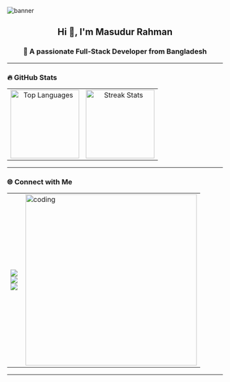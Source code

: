 ![banner](https://ik.imagekit.io/masudur/github-cover.png?updatedAt=1756832276579)

<h2 align="center">Hi 👋, I'm Masudur Rahman</h2>
<h3 align="center">🚀 A passionate Full-Stack Developer from Bangladesh</h3>

---

### 🔥 GitHub Stats
<table align="center">
  <tr>
    <td align="center">
      <img src="https://github-readme-stats.vercel.app/api/top-langs?username=masudur400&show_icons=true&locale=en&layout=compact&theme=radical" alt="Top Languages" height="160"/>
    </td>
    <td align="center">
      <img src="https://github-readme-streak-stats.herokuapp.com?user=masudur400&theme=radical" alt="Streak Stats" height="160"/>
    </td>
  </tr>
</table>

---

### 🌐 Connect with Me
<table>
  <tr>
    <td>
      <p align="left">
        <a href="mailto:dev.masudur@gmail.com"><img src="https://img.shields.io/badge/Email-Dev.Masudur%40gmail.com-red?style=for-the-badge&logo=gmail&logoColor=white" /></a><br/>
        <a href="https://linkedin.com/in/masudur-rahman-55aa1026b" target="blank"><img src="https://img.shields.io/badge/LinkedIn-Masudur%20Rahman-blue?style=for-the-badge&logo=linkedin&logoColor=white" /></a><br/>
        <a href="https://fb.com/md.rana.mia.vhai" target="blank"><img src="https://img.shields.io/badge/Facebook-Masudur%20Rahman-1877F2?style=for-the-badge&logo=facebook&logoColor=white" /></a>
      </p>
    </td>
    <td>
      <img align="right" alt="coding" width="400" src="https://i.pinimg.com/originals/81/17/8b/81178b47a8598f0c81c4799f2cdd4057.gif" />
    </td>
  </tr>
</table>

---
